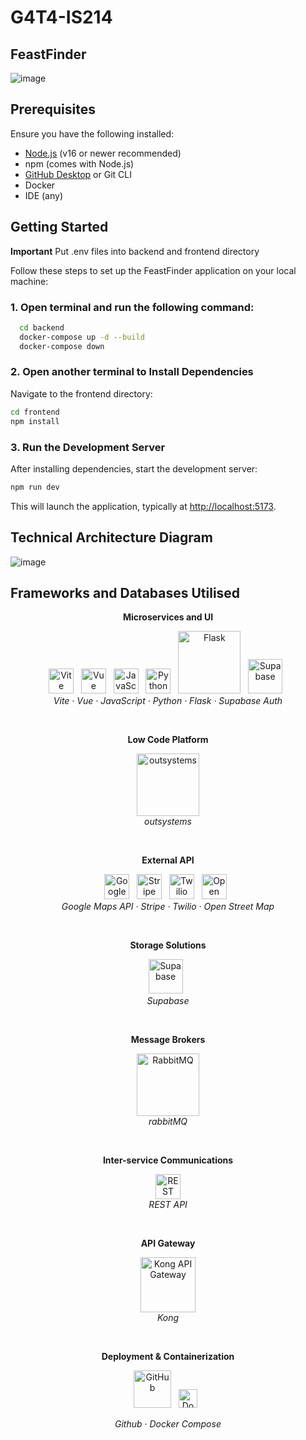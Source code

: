 # G4T4-IS214

## FeastFinder
![image](https://raw.githubusercontent.com/WeiShenL/G4T4-IS214/refs/heads/main/assets/FeastFinder.png?token=GHSAT0AAAAAAC7CYRFLZLZXOXL2HL5UBVLYZ7YMALQ)

## Prerequisites

Ensure you have the following installed:

- [Node.js](https://nodejs.org/) (v16 or newer recommended)
- npm (comes with Node.js)
- [GitHub Desktop](https://desktop.github.com/) or Git CLI
- Docker
- IDE (any)


## Getting Started

**Important** Put .env files into backend and frontend directory

Follow these steps to set up the FeastFinder application on your local machine:

### 1. Open terminal and run the following command:
```bash
  cd backend
  docker-compose up -d --build
  docker-compose down
```

### 2. Open another terminal to Install Dependencies
Navigate to the frontend directory:
```bash
cd frontend
npm install
```

### 3. Run the Development Server
After installing dependencies, start the development server:
```bash
npm run dev
```
This will launch the application, typically at [http://localhost:5173](http://localhost:5173).

## Technical Architecture Diagram
![image]()

## Frameworks and Databases Utilised
<p align="center"><strong>Microservices and UI</strong></p>
<p align="center">
<a href="https://vitejs.dev/"><img src="https://upload.wikimedia.org/wikipedia/commons/f/f1/Vitejs-logo.svg" alt="Vite" height="40"/></a>&nbsp;&nbsp;
<a href="https://vuejs.org/"><img src="https://upload.wikimedia.org/wikipedia/commons/9/95/Vue.js_Logo_2.svg" alt="Vue" height="40"/></a>&nbsp;&nbsp;
<a href="https://developer.mozilla.org/en-US/docs/Web/JavaScript"><img src="https://upload.wikimedia.org/wikipedia/commons/6/6a/JavaScript-logo.png" alt="JavaScript" height="40"/></a>&nbsp;&nbsp;
<a href="https://www.python.org/"><img src="https://upload.wikimedia.org/wikipedia/commons/thumb/c/c3/Python-logo-notext.svg/1024px-Python-logo-notext.svg.png" alt="Python" height="40"/></a>&nbsp;&nbsp;
<a href="https://flask.palletsprojects.com/"><img src="https://upload.wikimedia.org/wikipedia/commons/3/3c/Flask_logo.svg" alt="Flask" width="100"/></a>&nbsp;&nbsp;
<a href="https://supabase.com/"><img src="https://www.vectorlogo.zone/logos/supabase/supabase-icon.svg" alt="Supabase" height="55" /></a>&nbsp;&nbsp;
<br>
<i>Vite · Vue · JavaScript · Python · Flask · Supabase Auth</i>
</p>
<br>

<p align="center"><strong>Low Code Platform</strong></p>
<p align="center">
<a href="https://www.outsystems.com/"><img src="https://upload.wikimedia.org/wikipedia/commons/8/82/OS-logo-color_500x108.png" alt="outsystems" width="100"/></a>
<br>
<i>outsystems</i>
</p>
<br> 

<p align="center"><strong>External API</strong></p>  
<p align="center">
<a href="https://maps.google.com/"><img src="https://upload.wikimedia.org/wikipedia/commons/thumb/b/bd/Google_Maps_Logo_2020.svg/533px-Google_Maps_Logo_2020.svg.png" alt="Google Maps" height="40"/></a>&nbsp;&nbsp;
<a href="https://stripe.com/"><img src="https://upload.wikimedia.org/wikipedia/commons/thumb/b/ba/Stripe_Logo%2C_revised_2016.svg/1280px-Stripe_Logo%2C_revised_2016.svg.png" alt="Stripe" height="40"/></a>&nbsp;&nbsp;
<a href="https://www.twilio.com/"><img src="https://upload.wikimedia.org/wikipedia/commons/c/c0/Twilio_logo.png" alt="Twilio" height="40" /></a>&nbsp;&nbsp;
<a href="https://openstreetmap.com/"><img src="https://www.openstreetmap.org/assets/osm_logo-4b074077c29e100f40ee64f5177886e36b570d4cc3ab10c7b263003d09642e3f.svg" alt="Open Street Map" height="40"/></a>&nbsp;&nbsp;
<br>
<i>Google Maps API · Stripe · Twilio · Open Street Map</i>
</p>
<br>

<p align="center"><strong>Storage Solutions</strong></p>  
<p align="center">
<a href="https://supabase.com/"><img src="https://www.vectorlogo.zone/logos/supabase/supabase-icon.svg" alt="Supabase" height="55" /></a>&nbsp;&nbsp;
<br>
<i>Supabase</i>
</p>
<br> 

<p align="center"><strong>Message Brokers</strong></p>
<p align="center">
<a href="https://www.rabbitmq.com/"><img src="https://upload.wikimedia.org/wikipedia/commons/7/71/RabbitMQ_logo.svg" alt="RabbitMQ" width="100"/></a>
<br>
<i>rabbitMQ</i>
</p>
<br> 

<p align="center"><strong>Inter-service Communications</strong></p>
<p align="center">
<a href="https://restfulapi.net/"><img src="https://keenethics.com/wp-content/uploads/2022/01/rest-api-1.svg" alt="REST API" height="40"/></a>
<br>
<i>REST API</i>
</p> 
<br>

<p align="center"><strong>API Gateway</strong></p>
<p align="center">
<a href="https://konghq.com/"><img src="https://konghq.com/wp-content/uploads/2018/08/kong-combination-mark-color-256px.png" alt="Kong API Gateway" width="88"/></a>
<br>
<i>Kong</i>
</p>
<br> 

<p align="center"><strong>Deployment & Containerization</strong></p>
<p align="center">
<a href="https://github.com/"><img src="https://upload.wikimedia.org/wikipedia/commons/9/91/Octicons-mark-github.svg" alt="GitHub" height="60"/></a>&nbsp;&nbsp;
<a href="https://www.docker.com/"><img src="https://upload.wikimedia.org/wikipedia/commons/4/4e/Docker_%28container_engine%29_logo.svg" alt="Docker" height="30"/></a>&nbsp;&nbsp;
</p>
<p align="center">
<i>Github · Docker Compose</i>
</p>
<br> 
